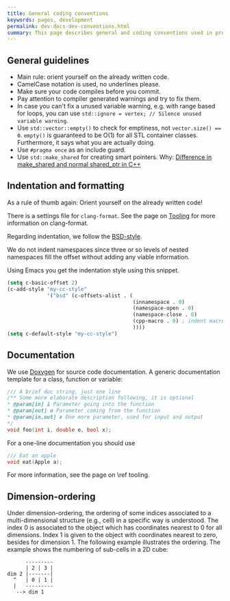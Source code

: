 ```yaml
---
title: General coding conventions
keywords: pages, development
permalink: dev-docs-dev-conventions.html
summary: This page describes general and coding conventions used in preCICE.
---
```


## General guidelines

- Main rule: orient yourself on the already written code.
- CamelCase notation is used, no underlines please.
- Make sure your code compiles before you commit.
- Pay attention to compiler generated warnings and try to fix them.
- In case you can't fix a unused variable warning, e.g. with range based for loops, you can use `std::ignore = vertex; // Silence unused variable warning`.
- Use `std::vector::empty()` to check for emptiness, not `vector.size() == 0`. `empty()` is guaranteed to be O(1) for all STL container classes. Furthermore, it says what you are actually doing.
- Use `#pragma once` as an include guard.
- Use `std::make_shared` for creating smart pointers. Why: <a href="https://stackoverflow.com/questions/20895648/difference-in-make-shared-and-normal-shared-ptr-in-c">Difference in make_shared and normal shared_ptr in C++</a>

## Indentation and formatting

As a rule of thumb again: Orient yourself on the already written code!

There is a settings file for `clang-format`. See the page on <a href="https://precice.org/dev-docs-dev-tooling.html#formatting-the-code">Tooling</a> for more information on clang-format.

Regarding indentation, we follow the <a href="https://en.wikipedia.org/wiki/Indentation_style#Allman_style">BSD-style</a>.

We do not indent namespaces since three or so levels of nested namespaces fill the offset without adding any viable information.

Using Emacs you get the indentation style using this snippet.

```el
(setq c-basic-offset 2)
(c-add-style "my-cc-style"
             '("bsd" (c-offsets-alist . (
                                         (innamespace . 0)
                                         (namespace-open . 0)
                                         (namespace-close . 0)
                                         (cpp-macro . 0) ; indent macros like the surrounding code
                                         ))))
(setq c-default-style "my-cc-style")
```

## Documentation

We use [Doxygen](http://doxygen.org) for source code documentation. A generic documentation template for a class, function or variable:

```c++
/// A brief doc string, just one line
/** Some more elaborate description following, it is optional
* @param[in] i Parameter going into the function
* @param[out] o Parameter coming from the function
* @param[in,out] x One more parameter, used for input and output
*/
void foo(int i, double o, bool x);
```

For a one-line documentation you should use

```c++
/// Eat an apple
void eat(Apple a);
```

For more information, see the page on \ref tooling.

## Dimension-ordering

Under dimension-ordering, the ordering of some indices associated to a multi-dimensional structure (e.g., cell) in a specific way is understood. The index 0 is associated to the object which has coordinates nearest to 0 for all
dimensions. Index 1 is given to the object with coordinates nearest to zero, besides for dimension 1. The following example illustrates the ordering. The example shows the numbering of sub-cells in a 2D cube:

```text
      ---------
      | 2 | 3 |
dim 2 |-------|
  ^   | 0 | 1 |
  |   ---------  
   --> dim 1
```
